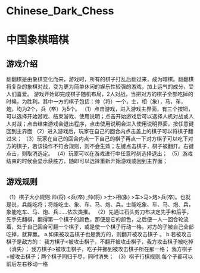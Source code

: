 # Chinese_Dark_Chess
# 中国象棋暗棋

## 游戏介绍

翻翻棋是由象棋变化而来，游戏时，所有的棋子打乱后翻过来，成为暗棋。翻翻棋将复杂的象棋对战，变为更为简单休闲的娱乐性较强的游戏，加上运气的成分，受人们喜爱。
游戏开始即完成棋子随机布局，2人对战，当把对方的棋子全部吃掉的时候，为胜利。其中一方的棋子包括：帅（将）一个，士，相（象），马，车，炮，均为2个，兵（卒）为5个。
（1）点击游戏，进入游戏主界面，有三个按钮，可以选择开始游戏、结束游戏、使用说明；点击开始游戏后可以选择人机对战或人人对战；点击结束游戏会退出程序，点击使用说明会进入使用说明界面，按任意键回到主界面
（2）进入游戏后，玩家在自己的回合内点击盖上的棋子可以将棋子翻过来；
（3）玩家在自己的回合内点一下自己的棋子再点一下对方棋子可以吃下对方的棋子，若该操作不符合规则，则不会生效；左键点击棋子，棋子被翻开。右键点击，则取消选定。
（4）玩家可以在游戏进行中任意时刻选择退出；
（5）游戏结束的时候会显示获胜方，随即可以选择重新开始游戏或回到主界面；

## 游戏规则

（1）棋子大小规则:帅(将) <兵(卒) ;帅(将) >士>相(象) >车>马>炮>兵(卒)。也就是说，兵能吃将；将能吃士、象、车、马、炮、兵，士能吃象、车、马、炮、兵，象能吃车、马、炮、兵……依次类推。
（2）先通过石头剪刀布决定先手和后手，先手先翻棋，翻得第一个棋子的颜色，那便是它的颜色，之后便一人一回合轮流着，处于自己回合可翻一个棋子，或是使一个棋子行动一格。对方的子被自己全部吃掉，就算赢。
a.如果被攻击棋子也是我方的，则翻开被攻击棋子 。
b.若被攻击棋子是敌方的：
我方棋子<被攻击棋子，不翻开被攻击棋子，我方攻击棋子被吃掉（消失）；
我方棋子>被攻击棋子，吃子并挪到被攻击棋子所在那一格；
我方棋子=被攻击棋子；两个棋子同归于尽，同时消失；
（3）棋子行棋规则:每个子都可以前后左右移动一格
